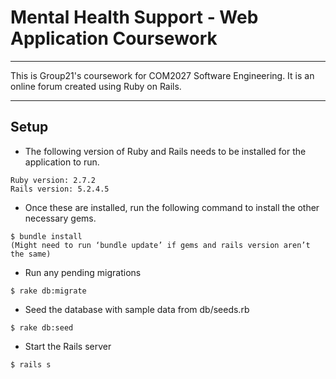 # Mental Health Support - Web Application Coursework
***
This is Group21's coursework for COM2027 Software Engineering. It is an online forum created using Ruby on Rails. 

***
## Setup
- The following version of Ruby and Rails needs to be installed for the application to run. 
```
Ruby version: 2.7.2
Rails version: 5.2.4.5
```
- Once these are installed, run the following command to install the other necessary gems.
```
$ bundle install
(Might need to run ‘bundle update’ if gems and rails version aren’t the same)
```
- Run any pending migrations
```
$ rake db:migrate
```
- Seed the database with sample data from db/seeds.rb
```
$ rake db:seed
```
- Start the Rails server
```
$ rails s
```
